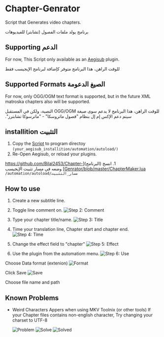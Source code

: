 # Chapter-Genrator
Script that Generates video chapters.

برنامج يولد ملفات الفصول (تشابتر) للفيديوهات
## Supporting   الدعم
For now, This Script only available as an [Aegisub](http://www.aegisub.org/) plugin.

&#x202b;للوقت الراهن، هذا البرنامج متوفر كإضافة لبرنامج الإيجيسب فقط 
## Supported Formats    الصيغ الدعومة
For now, only OGG/OGM text format is supported, but in the future XML matroska chapters also will be supported.

&#x202b;للوقت الراهن، هذا البرنامج لا يدعم سوى صيغة OGG/OGM النصية، ولكن في المستقبل سيتم دعم الإكس إم إل بنظام "فصول ماتروسكا" - "ماترسوكا تشابترز".
## installition   التثبيت
1. Copy the [Script](https://github.com/Bilal2453/Chapter-Genrator/blob/master/ChapterMaker.lua) to program directoy `(your_aegisub_installition/automation/autoload/)`
2. Re-Open Aegisub, or reload your plugins.

&#x202b;1. انسخ (البرنامج)[https://github.com/Bilal2453/Chapter-Genrator/blob/master/ChapterMaker.lua] وضعه في مسار تثبيت الإيجيسب `مسار_التثبيت/automation/autoload/`

## How to use
1. Create a new subtitle line.

2. Toggle line comment on.
![Step 2: Comment](https://i.imgur.com/PBGmVEE.png)

3. Type your chapter title/name.
![Step 3: Title](https://i.imgur.com/k6HZNcA.png)

4. Time your translation line, Chapter start and chapter end.
![Step 4: Time](https://i.imgur.com/WRI3A0w.png)

5. Change the effect field to "chapter"
![Step 5: Effect](https://i.imgur.com/xxDZ70e.png)

6. Use the plugin from the automatiom menu.
![Step 6: Use](https://i.imgur.com/WX41IEm.png)

Choose Data format (extenion)
![Format](https://i.imgur.com/HSdxRVm.png)

Click Save
![Save](https://i.imgur.com/6ogHlBK.png)


Choose file name and path

## Known Problems
- Weird Characters Appers when using MKV Toolnix (or other tools)
  If your Chapter files contains non-english character, Try changing your charset to UTF-8
  
  ![Problem](https://i.imgur.com/rQ3RfgZ.png)
  ![Solve](https://i.imgur.com/tqDTb9l.png)
  ![Solved](https://i.imgur.com/cTVmtw8.png)
